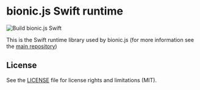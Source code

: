 # bionic.js Swift runtime

![Build bionic.js Swift](https://github.com/Forge-Srl/bionic-js-runtime-swift/workflows/Build%20bionic.js%20Swift/badge.svg?branch=main)

This is the Swift runtime library used by bionic.js (for more information see the [main repository](https://github.com/Forge-Srl/bionic-js))

## License

See the [LICENSE](LICENSE.md) file for license rights and limitations (MIT).